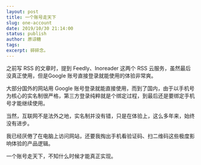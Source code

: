 ```yaml
---
layout: post
title: 一个账号走天下
slug: one-account
date: 2019/10/30 21:14:00
status: publish
author: 原谅糖
tags: 
excerpt: 碎碎念。
---
```



之前写 RSS 的文章时，提到 Feedly、In­ore­ader 这两个 RSS 云服务，虽然最后没真正使用，但是Google 账号直接登录就能使用的体验非常爽。

大部分国外的网站用 Google 账号登录就能直接使用，而到了国内，由于以手机号为核心的实名制很严格，第三方登录纯粹就是个绑定过程，到最后还是要绑定手机号才能继续使用。

当然，互联网不是法外之地，实名制并没有错，只是在体验上，这么多年来，始终没有进步。

我已经厌倦了在电脑上访问网站，还要我掏出手机看验证码、扫二维码这些极度影响体验的产品逻辑。

一个账号走天下，不知什么时候才能真正实现。